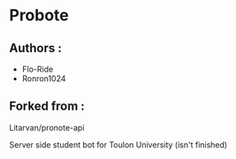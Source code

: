 # Probote
## Authors :
- Flo-Ride
- Ronron1024

## Forked from :
Litarvan/pronote-api

Server side student bot for Toulon University (isn't finished)
